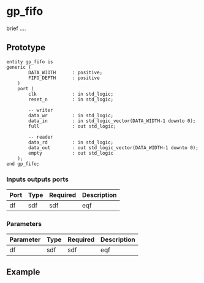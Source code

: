 # gp_fifo

brief ....

## Prototype

	entity gp_fifo is
	generic (
			DATA_WIDTH		: positive;
			FIFO_DEPTH		: positive
		)
		port (
			clk				: in std_logic;
			reset_n			: in std_logic;
			
			-- writer
			data_wr			: in std_logic;
			data_in			: in std_logic_vector(DATA_WIDTH-1 downto 0);
			full			: out std_logic;
			
			-- reader
			data_rd			: in std_logic;
			data_out		: out std_logic_vector(DATA_WIDTH-1 downto 0);
			empty			: out std_logic
		);
	end gp_fifo;

### Inputs outputs ports

Port | Type | Required | Description
-----|------|----------|------------
df | sdf | sdf | eqf

### Parameters

Parameter | Type | Required | Description
-----|------|----------|------------
df | sdf | sdf | eqf

## Example
